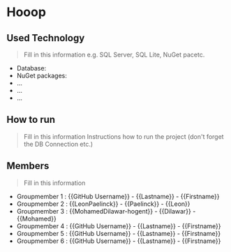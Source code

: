 # Hooop

## Used Technology
> Fill in this information e.g. SQL Server, SQL Lite, NuGet pacetc.
- Database:
- NuGet packages:
 - ...
 - ...
 - ...

## How to run
> Fill in this information
Instructions how to run the project (don't forget the DB Connection etc.)

## Members
> Fill in this information
- Groupmember 1 : {{GitHub Username}} - {{Lastname}} - {{Firstname}} 
- Groupmember 2 : {{LeonPaelinck}} - {{Paelinck}} - {{Leon}}
- Groupmember 3 : {{MohamedDilawar-hogent}} - {{Dilawar}} - {{Mohamed}}
- Groupmember 4 : {{GitHub Username}} - {{Lastname}} - {{Firstname}}
- Groupmember 5 : {{GitHub Username}} - {{Lastname}} - {{Firstname}}
- Groupmember 6 : {{GitHub Username}} - {{Lastname}} - {{Firstname}}

